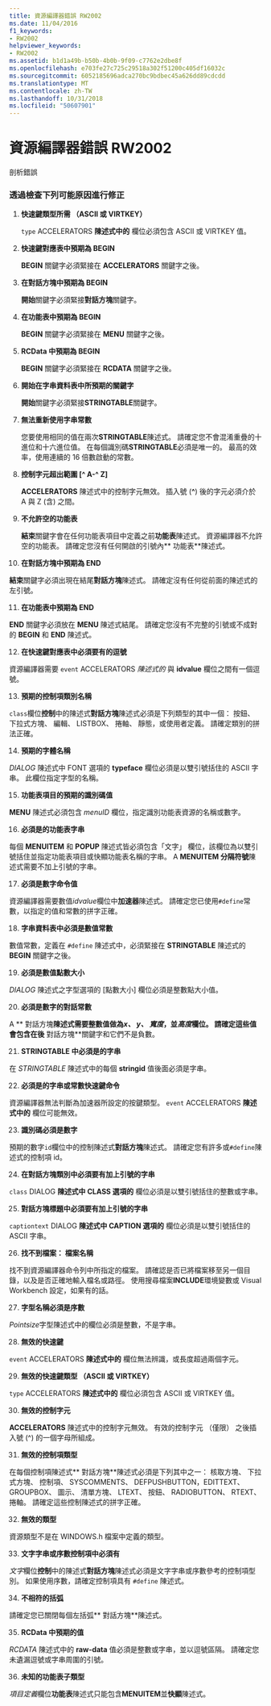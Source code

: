 ```yaml
---
title: 資源編譯器錯誤 RW2002
ms.date: 11/04/2016
f1_keywords:
- RW2002
helpviewer_keywords:
- RW2002
ms.assetid: b1d1a49b-b50b-4b0b-9f09-c7762e2dbe8f
ms.openlocfilehash: e703fe27c725c29518a302f51200c405df16032c
ms.sourcegitcommit: 6052185696adca270bc9bdbec45a626dd89cdcdd
ms.translationtype: MT
ms.contentlocale: zh-TW
ms.lasthandoff: 10/31/2018
ms.locfileid: "50607901"
---
```

# <a name="resource-compiler-error-rw2002"></a>資源編譯器錯誤 RW2002

剖析錯誤

### <a name="to-fix-by-checking-the-following-possible-causes"></a>透過檢查下列可能原因進行修正

1. **快速鍵類型所需 （ASCII 或 VIRTKEY）**

   `type` ACCELERATORS **陳述式中的** 欄位必須包含 ASCII 或 VIRTKEY 值。

1. **快速鍵對應表中預期為 BEGIN**

   **BEGIN** 關鍵字必須緊接在 **ACCELERATORS** 關鍵字之後。

1. **在對話方塊中預期為 BEGIN**

   **開始**關鍵字必須緊接**對話方塊**關鍵字。

1. **在功能表中預期為 BEGIN**

   **BEGIN** 關鍵字必須緊接在 **MENU** 關鍵字之後。

1. **RCData 中預期為 BEGIN**

   **BEGIN** 關鍵字必須緊接在 **RCDATA** 關鍵字之後。

1. **開始在字串資料表中所預期的關鍵字**

   **開始**關鍵字必須緊接**STRINGTABLE**關鍵字。

1. **無法重新使用字串常數**

   您要使用相同的值在兩次**STRINGTABLE**陳述式。 請確定您不會混淆重疊的十進位和十六進位值。 在每個識別碼**STRINGTABLE**必須是唯一的。 最高的效率，使用連續的 16 倍數啟動的常數。

1. **控制字元超出範圍 [^ A-^ Z]**

   **ACCELERATORS** 陳述式中的控制字元無效。 插入號 (**^**) 後的字元必須介於 A 與 Z (含) 之間。

9. **不允許空的功能表**

   **結束**關鍵字會在任何功能表項目中定義之前**功能表**陳述式。 資源編譯器不允許空的功能表。 請確定您沒有任何開啟的引號內** 功能表**陳述式。

10. **在對話方塊中預期為 END**

   **結束**關鍵字必須出現在結尾**對話方塊**陳述式。 請確定沒有任何從前面的陳述式的左引號。

11. **在功能表中預期為 END**

   **END** 關鍵字必須放在 **MENU** 陳述式結尾。 請確定您沒有不完整的引號或不成對的 **BEGIN** 和 **END** 陳述式。

12. **在快速鍵對應表中必須要有的逗號**

   資源編譯器需要 `event` ACCELERATORS *陳述式的* 與 **idvalue** 欄位之間有一個逗號。

13. **預期的控制項類別名稱**

   `class`欄位**控制**中的陳述式**對話方塊**陳述式必須是下列類型的其中一個： 按鈕、 下拉式方塊、 編輯、 LISTBOX、 捲軸、 靜態，或使用者定義。 請確定類別的拼法正確。

14. **預期的字體名稱**

   *DIALOG* 陳述式中 FONT 選項的 **typeface** 欄位必須是以雙引號括住的 ASCII 字串。 此欄位指定字型的名稱。

15. **功能表項目的預期的識別碼值**

   **MENU** 陳述式必須包含 *menuID* 欄位，指定識別功能表資源的名稱或數字。

16. **必須是的功能表字串**

   每個 **MENUITEM** 和 **POPUP** 陳述式皆必須包含「文字」  欄位，該欄位為以雙引號括住並指定功能表項目或快顯功能表名稱的字串。 A **MENUITEM 分隔符號**陳述式需要不加上引號的字串。

17. **必須是數字命令值**

   資源編譯器需要數值*idvalue*欄位中**加速器**陳述式。 請確定您已使用`#define`常數，以指定的值和常數的拼字正確。

18. **字串資料表中必須是數值常數**

   數值常數，定義在 `#define` 陳述式中，必須緊接在 **STRINGTABLE** 陳述式的 **BEGIN** 關鍵字之後。

19. **必須是數值點數大小**

   *DIALOG* 陳述式之字型選項的 [點數大小]  欄位必須是整數點大小值。

20. **必須是數字的對話常數**

   A ** 對話方塊**陳述式需要整數值做為*x、 y、 寬度*，並*高度*欄位。 請確定這些值會包含在後** 對話方塊**關鍵字和它們不是負數。

21. **STRINGTABLE 中必須是的字串**

   在 *STRINGTABLE* 陳述式中的每個 **stringid** 值後面必須是字串。

22. **必須是的字串或常數快速鍵命令**

   資源編譯器無法判斷為加速器所設定的按鍵類型。 `event` ACCELERATORS **陳述式中的** 欄位可能無效。

23. **識別碼必須是數字**

   預期的數字`id`欄位中的控制陳述式**對話方塊**陳述式。 請確定您有許多或`#define`陳述式的控制項 id。

24. **在對話方塊類別中必須要有加上引號的字串**

   `class` DIALOG **陳述式中 CLASS 選項的** 欄位必須是以雙引號括住的整數或字串。

25. **對話方塊標題中必須要有加上引號的字串**

   `captiontext` DIALOG **陳述式中 CAPTION 選項的** 欄位必須是以雙引號括住的 ASCII 字串。

26. **找不到檔案： 檔案名稱**

   找不到資源編譯器命令列中所指定的檔案。 請確認是否已將檔案移至另一個目錄，以及是否正確地輸入檔名或路徑。 使用搜尋檔案**INCLUDE**環境變數或 Visual Workbench 設定，如果有的話。

27. **字型名稱必須是序數**

   *Pointsize*字型陳述式中的欄位必須是整數，不是字串。

28. **無效的快速鍵**

   `event` ACCELERATORS **陳述式中的** 欄位無法辨識，或長度超過兩個字元。

29. **無效的快速鍵類型 （ASCII 或 VIRTKEY）**

   `type` ACCELERATORS **陳述式中的** 欄位必須包含 ASCII 或 VIRTKEY 值。

30. **無效的控制字元**

   **ACCELERATORS** 陳述式中的控制字元無效。 有效的控制字元 （僅限） 之後插入號 (^) 的一個字母所組成。

31. **無效的控制項類型**

   在每個控制項陳述式** 對話方塊**陳述式必須是下列其中之一： 核取方塊、 下拉式方塊、 控制項、 SYSCOMMENTS、 DEFPUSHBUTTON，EDITTEXT、 GROUPBOX、 圖示、 清單方塊、 LTEXT、 按鈕、 RADIOBUTTON、 RTEXT、 捲軸。 請確定這些控制陳述式的拼字正確。

32. **無效的類型**

   資源類型不是在 WINDOWS.h 檔案中定義的類型。

33. **文字字串或序數控制項中必須有**

   *文字*欄位**控制**中的陳述式**對話方塊**陳述式必須是文字字串或序數參考的控制項型別。 如果使用序數，請確定控制項具有 `#define` 陳述式。

34. **不相符的括弧**

   請確定您已關閉每個左括弧** 對話方塊**陳述式。

35. **RCData 中預期的值**

   *RCDATA* 陳述式中的 **raw-data** 值必須是整數或字串，並以逗號區隔。 請確定您未遺漏逗號或字串周圍的引號。

36. **未知的功能表子類型**

   *項目定義*欄位**功能表**陳述式只能包含**MENUITEM**並**快顯**陳述式。